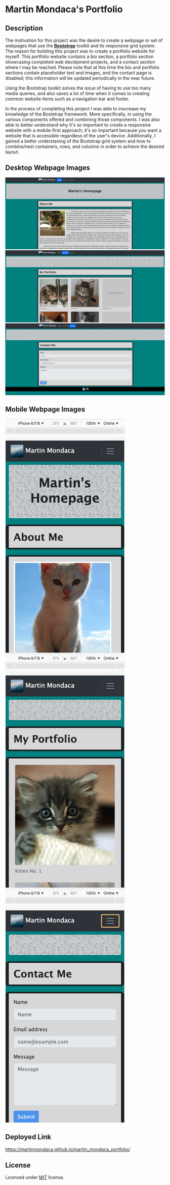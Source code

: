 # Martin Mondaca's Portfolio

## Description

The motivation for this project was the desire to create a webpage or set of webpages that use the **[Bootstrap](https://getbootstrap.com/)** toolkit and its responsive grid system. The reason for building this project was to create a portfolio website for myself. This portfolio website contains a bio section, a portfolio section showcasing completed web devolpment projects, and a contact section where I may be reached. Please note that at this time the bio and portfolio sections contain placeholder text and images, and the contact page is disabled; this information will be updated periodically in the near future.

Using the Bootstrap toolkit solves the issue of having to use too many media queries, and also saves a lot of time when it comes to creating common website items such as a navigation bar and footer.

In the process of completing this project I was able to inscrease my knowledge of the Bootstrap framework. More specifically, in using the various components offered and combining those components. I was also able to better understand why it's so important to create a responsive website with a mobile-first approach; it's so important because you want a website that is accessible regardless of the user's device. Additionally, I gained a better understaning of the Bootstrap grid system and how to combine/nest containers, rows, and columns in order to achieve the desired layout.

## Desktop Webpage Images

![Screenshot of home webpage](images/desktop_home_screenshot.png)
![Screenshot of portfolio webpage](images/desktop_portfolio_screenshot.png)
![Screenshot of contact webpage](images/desktop_contact_screenshot.png)

## Mobile Webpage Images

![Screenshot of home webpage](images/mobile_home_screenshot.png)
![Screenshot of portfolio webpage](images/mobile_portfolio_screenshot.png)
![Screenshot of contact webpage](images/mobile_contact_screenshot.png)

## Deployed Link

https://martinmondaca.github.io/martin_mondaca_portfolio/

## License

Licensed under [MIT](https://choosealicense.com/licenses/mit/) license.

